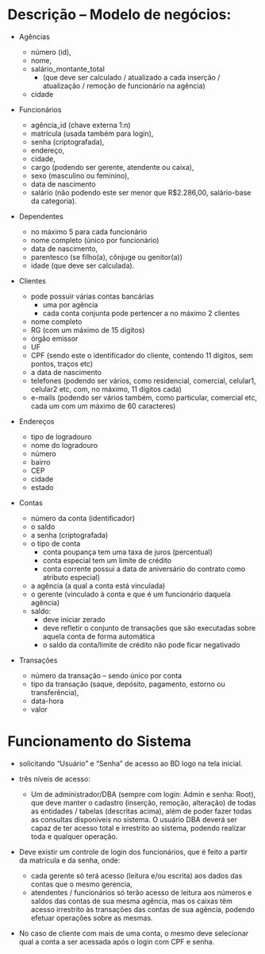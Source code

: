 # Descrição – Modelo de negócios:

- Agências
  - número (id), 
  - nome, 
  - salário_montante_total
    - (que deve ser calculado / atualizado a cada inserção / atualização / remoção de funcionário na
    agência)
  - cidade 


- Funcionários
  - agência_id (chave externa 1:n) 
  - matrícula (usada também para login), 
  - senha (criptografada), 
  - endereço, 
  - cidade, 
  - cargo (podendo ser gerente, atendente ou caixa), 
  - sexo (masculino ou feminino), 
  - data de nascimento 
  - salário (não podendo este ser menor que R$2.286,00, salário-base da categoria). 


- Dependentes 
  - no máximo 5 para cada funcionário
  - nome completo (único por funcionário)
  - data de nascimento, 
  - parentesco (se filho(a), cônjuge ou genitor(a))
  - idade (que deve ser calculada).


- Clientes
  - pode possuir várias contas bancárias
    - uma por agência 
    - cada conta conjunta pode pertencer a no máximo 2 clientes
  - nome completo
  - RG (com um máximo de 15 dígitos)
  - órgão emissor
  - UF
  - CPF (sendo este o identificador do cliente, contendo 11 dígitos, sem pontos, traços etc)
  - a data de nascimento
  - telefones (podendo ser vários, como residencial, comercial, celular1, celular2 etc, com, no máximo, 11 dígitos cada)
  - e-mails (podendo ser vários também, como particular, comercial etc, cada um com um máximo de 60 caracteres)


- Endereços 
  - tipo de logradouro
  - nome do logradouro
  - número
  - bairro
  - CEP
  - cidade
  - estado


- Contas
  - número da conta (identificador)
  - o saldo
  - a senha (criptografada)
  - o tipo de conta 
    - conta poupança tem uma taxa de juros (percentual) 
    - conta especial tem um limite de crédito
    - conta corrente possui a data de aniversário do contrato como atributo especial)
  - a agência (a qual a conta está vinculada)
  - o gerente (vinculado à conta e que é um funcionário daquela agência)
  - saldo:
    - deve iniciar zerado
    - deve refletir o conjunto de transações que são executadas sobre aquela conta de forma automática
    - o saldo da conta/limite de crédito não pode ficar negativado


- Transações 
  - número da transação – sendo único por conta
  - tipo da transação (saque, depósito, pagamento, estorno ou transferência),
  - data-hora 
  - valor

# Funcionamento do Sistema
- solicitando “Usuário” e “Senha” de acesso ao BD logo na tela inicial.
- três níveis de acesso: 
  - Um de administrador/DBA (sempre com login: Admin e senha: Root), que deve manter o cadastro
  (inserção, remoção, alteração) de todas as entidades / tabelas (descritas acima), além de poder fazer
  todas as consultas disponíveis no sistema. O usuário DBA deverá ser capaz de ter acesso total e
  irrestrito ao sistema, podendo realizar toda e qualquer operação.
  

- Deve existir um controle de login dos funcionários, que é feito a partir da matrícula e da senha,
  onde: 
  - cada gerente só terá acesso (leitura e/ou escrita) aos dados das contas que o mesmo gerencia,
  - atendentes / funcionários só terão acesso de leitura aos números e saldos das contas de
    sua mesma agência, mas os caixas têm acesso irrestrito às transações das contas de sua agência,
    podendo efetuar operações sobre as mesmas.
  

- No caso de cliente com mais de uma conta, o mesmo deve selecionar qual a conta a ser acessada após o login com CPF e senha.
